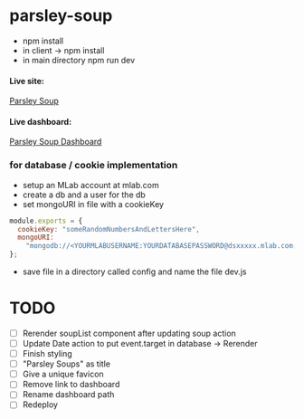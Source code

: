 # parsley-soup

- npm install
- in client -> npm install
- in main directory npm run dev

#### Live site:

[Parsley Soup](https://parsley-soups.herokuapp.com/)

#### Live dashboard:

[Parsley Soup Dashboard](https://parsley-soups.herokuapp.com/dashboard)

### for database / cookie implementation

- setup an MLab account at mlab.com
- create a db and a user for the db
- set mongoURI in file with a cookieKey

```javascript
module.exports = {
  cookieKey: "someRandomNumbersAndLettersHere",
  mongoURI:
    "mongodb://<YOURMLABUSERNAME:YOURDATABASEPASSWORD@dsxxxxx.mlab.com:xxxxx/yourdatabasename"
};
```

- save file in a directory called config and name the file dev.js

# TODO

- [ ] Rerender soupList component after updating soup action
- [ ] Update Date action to put event.target in database -> Rerender
- [ ] Finish styling
- [ ] "Parsley Soups" as title
- [ ] Give a unique favicon
- [ ] Remove link to dashboard
- [ ] Rename dashboard path
- [ ] Redeploy
